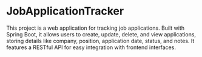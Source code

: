 # JobApplicationTracker
This project is a web application for tracking job applications. Built with Spring Boot, it allows users to create, update, delete, and view applications, storing details like company, position, application date, status, and notes. It features a RESTful API for easy integration with frontend interfaces.
